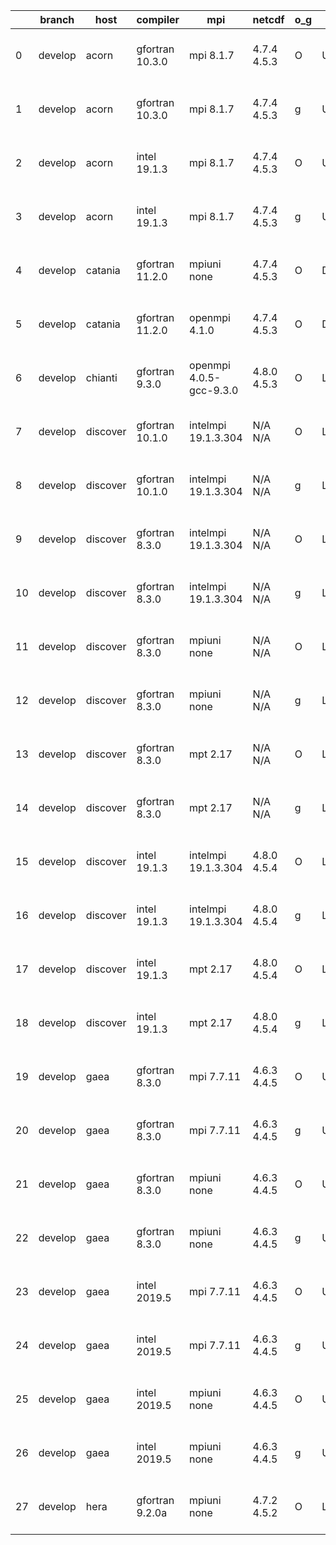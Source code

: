 |    | branch   | host     | compiler        | mpi                     | netcdf      | o_g   | os     | build   | u_pass   | u_fail   | s_pass   | s_fail   | e_pass   | e_fail   | nuopc_pass   | nuopc_fail   | artifacts_hash                                                                                                                                                      | modified                  |
|----|----------|----------|-----------------|-------------------------|-------------|-------|--------|---------|----------|----------|----------|----------|----------|----------|--------------|--------------|---------------------------------------------------------------------------------------------------------------------------------------------------------------------|---------------------------|
|  0 | develop  | acorn    | gfortran 10.3.0 | mpi 8.1.7               | 4.7.4 4.5.3 | O     | Unicos | pass    | 13662    | 0        | 49       | 0        | 80       | 0        | 50           | 0            | [artifacts](https://github.com/esmf-org/esmf-test-artifacts/tree/55c3b8b0a5e1813385283ece8a25838f559c0703/develop/acorn/gfortran/10.3.0/O/mpi/8.1.7)                | 2022-04-21 01:51:31 +0000 |
|  1 | develop  | acorn    | gfortran 10.3.0 | mpi 8.1.7               | 4.7.4 4.5.3 | g     | Unicos | pass    | 13662    | 0        | 49       | 0        | 80       | 0        | 50           | 0            | [artifacts](https://github.com/esmf-org/esmf-test-artifacts/tree/13e625f0b8336a8e7754a190218b52a3220b55a7/develop/acorn/gfortran/10.3.0/g/mpi/8.1.7)                | 2022-04-21 01:57:10 +0000 |
|  2 | develop  | acorn    | intel 19.1.3    | mpi 8.1.7               | 4.7.4 4.5.3 | O     | Unicos | pass    | 13662    | 0        | 49       | 0        | 80       | 0        | 50           | 0            | [artifacts](https://github.com/esmf-org/esmf-test-artifacts/tree/f0bf60c2f0915a4b6f160f917b7ee78c3519d656/develop/acorn/intel/19.1.3/O/mpi/8.1.7)                   | 2022-04-21 01:54:26 +0000 |
|  3 | develop  | acorn    | intel 19.1.3    | mpi 8.1.7               | 4.7.4 4.5.3 | g     | Unicos | pass    | 13662    | 0        | 49       | 0        | 80       | 0        | 50           | 0            | [artifacts](https://github.com/esmf-org/esmf-test-artifacts/tree/65f87609a2b122992f0877c8ab8acc0ef4cb50cc/develop/acorn/intel/19.1.3/g/mpi/8.1.7)                   | 2022-04-21 01:54:35 +0000 |
|  4 | develop  | catania  | gfortran 11.2.0 | mpiuni none             | 4.7.4 4.5.3 | O     | Darwin | pass    | 12136    | 0        | 8        | 0        | 43       | 0        | 0            | 50           | [artifacts](https://github.com/esmf-org/esmf-test-artifacts/tree/b70c30901d56af82d9d4149a5ae9870c634981dc/develop/catania/gfortran/11.2.0/O/mpiuni/none)            | 2022-04-21 00:39:00 -0600 |
|  5 | develop  | catania  | gfortran 11.2.0 | openmpi 4.1.0           | 4.7.4 4.5.3 | O     | Darwin | pass    | 13508    | 154      | 41       | 8        | 80       | 0        | 45           | 5            | [artifacts](https://github.com/esmf-org/esmf-test-artifacts/tree/710d0725aed41681ef4e77fbf15550d4b079498e/develop/catania/gfortran/11.2.0/O/openmpi/4.1.0)          | 2022-04-21 00:06:16 -0600 |
|  6 | develop  | chianti  | gfortran 9.3.0  | openmpi 4.0.5-gcc-9.3.0 | 4.8.0 4.5.3 | O     | Linux  | pass    | 13662    | 0        | 49       | 0        | 80       | 0        | 50           | 0            | [artifacts](https://github.com/esmf-org/esmf-test-artifacts/tree/be804353b1512892ab07ebe45b6a8c34a29c750f/develop/chianti/gfortran/9.3.0/O/openmpi/4.0.5-gcc-9.3.0) | 2022-04-21 01:54:31 -0400 |
|  7 | develop  | discover | gfortran 10.1.0 | intelmpi 19.1.3.304     | N/A N/A     | O     | Linux  | pass    | 13647    | 15       | 49       | 0        | 80       | 0        | 50           | 0            | [artifacts](https://github.com/esmf-org/esmf-test-artifacts/tree/1c7b5688d0b5695a3b06bc196cb6dda4bf577312/develop/discover/gfortran/10.1.0/O/intelmpi/19.1.3.304)   | 2022-04-21 01:41:24 -0400 |
|  8 | develop  | discover | gfortran 10.1.0 | intelmpi 19.1.3.304     | N/A N/A     | g     | Linux  | pass    | 13647    | 15       | 49       | 0        | 80       | 0        | 50           | 0            | [artifacts](https://github.com/esmf-org/esmf-test-artifacts/tree/08f602dfd664d2186b46a6d2cd46a3811b956475/develop/discover/gfortran/10.1.0/g/intelmpi/19.1.3.304)   | 2022-04-21 01:49:06 -0400 |
|  9 | develop  | discover | gfortran 8.3.0  | intelmpi 19.1.3.304     | N/A N/A     | O     | Linux  | pass    | 13647    | 15       | 49       | 0        | 80       | 0        | 50           | 0            | [artifacts](https://github.com/esmf-org/esmf-test-artifacts/tree/58743c4496cee3f1b7bf0807cbc8b649ebd9972a/develop/discover/gfortran/8.3.0/O/intelmpi/19.1.3.304)    | 2022-04-21 01:36:15 -0400 |
| 10 | develop  | discover | gfortran 8.3.0  | intelmpi 19.1.3.304     | N/A N/A     | g     | Linux  | pass    | 13647    | 15       | 49       | 0        | 80       | 0        | 50           | 0            | [artifacts](https://github.com/esmf-org/esmf-test-artifacts/tree/dd906b4bba27b44a009faca80fcc081a3b071bdf/develop/discover/gfortran/8.3.0/g/intelmpi/19.1.3.304)    | 2022-04-21 01:48:09 -0400 |
| 11 | develop  | discover | gfortran 8.3.0  | mpiuni none             | N/A N/A     | O     | Linux  | pass    | 12136    | 0        | 8        | 0        | 43       | 0        | 0            | 50           | [artifacts](https://github.com/esmf-org/esmf-test-artifacts/tree/6dce8a4f316fce1cdf95519d7ce3c92a8c3c519c/develop/discover/gfortran/8.3.0/O/mpiuni/none)            | 2022-04-21 01:32:55 -0400 |
| 12 | develop  | discover | gfortran 8.3.0  | mpiuni none             | N/A N/A     | g     | Linux  | pass    | 12136    | 0        | 8        | 0        | 43       | 0        | 0            | 50           | [artifacts](https://github.com/esmf-org/esmf-test-artifacts/tree/86ffb2364a89face058c1873ccb7c8ddf03d2087/develop/discover/gfortran/8.3.0/g/mpiuni/none)            | 2022-04-21 01:38:18 -0400 |
| 13 | develop  | discover | gfortran 8.3.0  | mpt 2.17                | N/A N/A     | O     | Linux  | pass    | 13662    | 0        | 49       | 0        | 80       | 0        | 46           | 4            | [artifacts](https://github.com/esmf-org/esmf-test-artifacts/tree/8bf90b02610bf0f75e88c8c37bec97e858f34396/develop/discover/gfortran/8.3.0/O/mpt/2.17)               | 2022-04-21 01:34:36 -0400 |
| 14 | develop  | discover | gfortran 8.3.0  | mpt 2.17                | N/A N/A     | g     | Linux  | pass    | 13662    | 0        | 49       | 0        | 80       | 0        | 46           | 4            | [artifacts](https://github.com/esmf-org/esmf-test-artifacts/tree/86ffb2364a89face058c1873ccb7c8ddf03d2087/develop/discover/gfortran/8.3.0/g/mpt/2.17)               | 2022-04-21 01:38:18 -0400 |
| 15 | develop  | discover | intel 19.1.3    | intelmpi 19.1.3.304     | 4.8.0 4.5.4 | O     | Linux  | pass    | 13662    | 0        | 49       | 0        | 80       | 0        | 50           | 0            | [artifacts](https://github.com/esmf-org/esmf-test-artifacts/tree/bd7a97cfd3007f101e9bb5c43012df2c042be9ca/develop/discover/intel/19.1.3/O/intelmpi/19.1.3.304)      | 2022-04-21 01:58:39 -0400 |
| 16 | develop  | discover | intel 19.1.3    | intelmpi 19.1.3.304     | 4.8.0 4.5.4 | g     | Linux  | pass    | 13662    | 0        | 49       | 0        | 80       | 0        | 50           | 0            | [artifacts](https://github.com/esmf-org/esmf-test-artifacts/tree/356e3f62a0e57b165738dee884fe9a86510aa3fe/develop/discover/intel/19.1.3/g/intelmpi/19.1.3.304)      | 2022-04-21 02:00:42 -0400 |
| 17 | develop  | discover | intel 19.1.3    | mpt 2.17                | 4.8.0 4.5.4 | O     | Linux  | pass    | 13662    | 0        | 49       | 0        | 80       | 0        | 0            | 50           | [artifacts](https://github.com/esmf-org/esmf-test-artifacts/tree/3236da2c711f60ebd55943cd215bc0ed756b4d0b/develop/discover/intel/19.1.3/O/mpt/2.17)                 | 2022-04-21 01:45:19 -0400 |
| 18 | develop  | discover | intel 19.1.3    | mpt 2.17                | 4.8.0 4.5.4 | g     | Linux  | pass    | 13662    | 0        | 49       | 0        | 80       | 0        | 0            | 50           | [artifacts](https://github.com/esmf-org/esmf-test-artifacts/tree/08f602dfd664d2186b46a6d2cd46a3811b956475/develop/discover/intel/19.1.3/g/mpt/2.17)                 | 2022-04-21 01:49:06 -0400 |
| 19 | develop  | gaea     | gfortran 8.3.0  | mpi 7.7.11              | 4.6.3 4.4.5 | O     | Unicos | pass    | 13661    | 1        | 49       | 0        | 80       | 0        | 47           | 3            | [artifacts](https://github.com/esmf-org/esmf-test-artifacts/tree/5040a5e5f325dfa8ddee6ed40314464d60b739b6/develop/gaea/gfortran/8.3.0/O/mpi/7.7.11)                 | 2022-04-21 01:57:14 -0400 |
| 20 | develop  | gaea     | gfortran 8.3.0  | mpi 7.7.11              | 4.6.3 4.4.5 | g     | Unicos | pass    | pending  | pending  | pending  | pending  | pending  | pending  | pending      | pending      | [artifacts](https://github.com/esmf-org/esmf-test-artifacts/tree/c8f63d421ab365271e971c4a61d74812c7db1c88/develop/gaea/gfortran/8.3.0/g/mpi/7.7.11)                 | 2022-04-21 00:36:20 -0400 |
| 21 | develop  | gaea     | gfortran 8.3.0  | mpiuni none             | 4.6.3 4.4.5 | O     | Unicos | pass    | 12136    | 0        | 8        | 0        | 43       | 0        | 0            | 50           | [artifacts](https://github.com/esmf-org/esmf-test-artifacts/tree/29004739d9bc96e34b76dd8e547049fd70f4b686/develop/gaea/gfortran/8.3.0/O/mpiuni/none)                | 2022-04-21 01:37:26 -0400 |
| 22 | develop  | gaea     | gfortran 8.3.0  | mpiuni none             | 4.6.3 4.4.5 | g     | Unicos | pass    | 12136    | 0        | 8        | 0        | 43       | 0        | 0            | 50           | [artifacts](https://github.com/esmf-org/esmf-test-artifacts/tree/0be7735dc37c6024c8cfc441f9e592e4a1f7645d/develop/gaea/gfortran/8.3.0/g/mpiuni/none)                | 2022-04-21 02:08:51 -0400 |
| 23 | develop  | gaea     | intel 2019.5    | mpi 7.7.11              | 4.6.3 4.4.5 | O     | Unicos | pass    | 13647    | 15       | 49       | 0        | 80       | 0        | 47           | 3            | [artifacts](https://github.com/esmf-org/esmf-test-artifacts/tree/7109aa34e80a7f100a9988cf3b4e6b5485c9ae83/develop/gaea/intel/2019.5/O/mpi/7.7.11)                   | 2022-04-21 01:33:37 -0400 |
| 24 | develop  | gaea     | intel 2019.5    | mpi 7.7.11              | 4.6.3 4.4.5 | g     | Unicos | pass    | 13647    | 15       | 49       | 0        | 80       | 0        | 47           | 3            | [artifacts](https://github.com/esmf-org/esmf-test-artifacts/tree/a4a8a27877eef578d4a90ba304231be75656cca9/develop/gaea/intel/2019.5/g/mpi/7.7.11)                   | 2022-04-21 01:52:05 -0400 |
| 25 | develop  | gaea     | intel 2019.5    | mpiuni none             | 4.6.3 4.4.5 | O     | Unicos | pass    | 12121    | 15       | 8        | 0        | 43       | 0        | 0            | 50           | [artifacts](https://github.com/esmf-org/esmf-test-artifacts/tree/b864c935ab1bd0f246040d86a37f2a5d605dec0b/develop/gaea/intel/2019.5/O/mpiuni/none)                  | 2022-04-21 01:19:07 -0400 |
| 26 | develop  | gaea     | intel 2019.5    | mpiuni none             | 4.6.3 4.4.5 | g     | Unicos | pass    | 12121    | 15       | 8        | 0        | 43       | 0        | 0            | 50           | [artifacts](https://github.com/esmf-org/esmf-test-artifacts/tree/8b673bc52432d9937b1f7a42b77d6a51c84e5304/develop/gaea/intel/2019.5/g/mpiuni/none)                  | 2022-04-21 01:29:48 -0400 |
| 27 | develop  | hera     | gfortran 9.2.0a | mpiuni none             | 4.7.2 4.5.2 | O     | Linux  | pass    | 12136    | 0        | 8        | 0        | 43       | 0        | 0            | 50           | [artifacts](https://github.com/esmf-org/esmf-test-artifacts/tree/eaa38c1bbe7fc471f386d5be3cd624e4f9b89f08/develop/hera/gfortran/9.2.0a/O/mpiuni/none)               | 2022-04-21 06:19:20 +0000 |